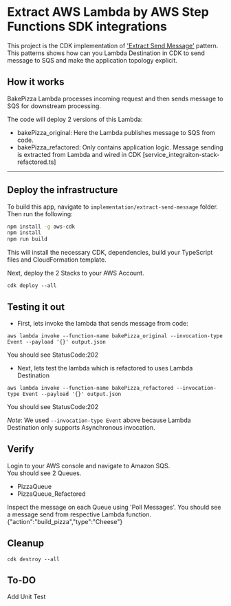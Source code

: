 # Extract  AWS Lambda by AWS Step Functions SDK integrations
This project is the CDK implementation of ['Extract Send Message'](../../patterns/extract_send_message.md) pattern. This patterns shows how can you Lambda Destination in CDK to send message to SQS and make the application topology explicit.


## How it works
BakePizza Lambda processes incoming request and then sends message to SQS for downstream processing.

The code will deploy 2 versions of this Lambda:
- bakePizza_original: Here the Lambda publishes message to SQS from code.
- bakePizza_refactored: Only contains application logic. Message sending is extracted from Lambda and wired in CDK [service_integraiton-stack-refactored.ts]

---
## Deploy the infrastructure


To build this app, navigate to `implementation/extract-send-message` folder. Then run the following:

```bash
npm install -g aws-cdk
npm install
npm run build
```

This will install the necessary CDK, dependencies, build your TypeScript files and CloudFormation template.

Next, deploy the 2 Stacks to your AWS Account.
``` 
cdk deploy --all
```


## Testing it out

- First, lets invoke the lambda that sends message from code:
``` 
aws lambda invoke --function-name bakePizza_original --invocation-type Event --payload '{}' output.json
```
You should see StatusCode:202

- Next, lets test the lambda which is refactored to uses Lambda Destination
 ``` 
aws lambda invoke --function-name bakePizza_refactored --invocation-type Event --payload '{}' output.json
``` 

You should see StatusCode:202     

*Note*: We used `--invocation-type Event`  above because Lambda Destination only supports Asynchronous invocation.


## Verify

Login to your AWS console and navigate to Amazon SQS.  
You should see 2 Queues.
- PizzaQueue
- PizzaQueue_Refactored

Inspect the message on each Queue using 'Poll Messages'. You should see a message send from respective Lambda function.
{"action":"build_pizza","type":"Cheese"}

## Cleanup

```
cdk destroy --all
```

## To-DO 
 
Add Unit Test